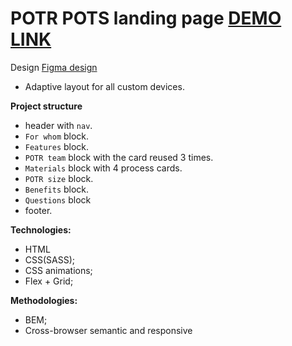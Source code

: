 # POTR POTS landing page [DEMO LINK](https://DarMatt.github.io/Potr_Pots/)

Design [Figma design](https://www.figma.com/file/B4inXKHcMH3ChrTnXEJKS1/POTR-POTS-(Copy)?node-id=0%3A1)

- Adaptive layout for all custom devices.


**Project structure**
- header with `nav`.
- `For whom` block.
- `Features` block.
- `POTR team` block with the card reused 3 times.
- `Materials` block with 4 process cards.
- `POTR size` block.
- `Benefits` block.
- `Questions` block
- footer.

**Technologies:**
- HTML
- CSS(SASS);
- CSS animations;
- Flex + Grid;

**Methodologies:**
- BEM;
- Cross-browser semantic and responsive
